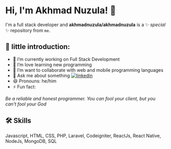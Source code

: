 # Hi, I'm Akhmad Nuzula! 👋

I'm a full stack developer and **akhmadnuzula/akhmadnuzula** is a ✨ _special_ ✨ repository from `me`.


## 🚀 little introduction:

- 🔭 I’m currently working on Full Stack Development
- 🌱 I’m love learning new programming
- 👯 I’m want to collaborate with web and mobile programming languages
- 💬 Ask me about something [![linkedin](https://img.shields.io/badge/linkedin-0A66C2?style=for-the-badge&logo=linkedin&logoColor=white)]([https://www.linkedin.com/](https://www.linkedin.com/in/akhmadnuzula/)) 
- 😄 Pronouns: he/him
- ⚡ Fun fact: 

_Be a reliable and honest programmer. You can fool your client, but you can't fool your God_

## 🛠 Skills
Javascript, HTML, CSS, PHP, Laravel, Codeigniter, ReactJs, React Native, NodeJs, MongoDB, SQL 

